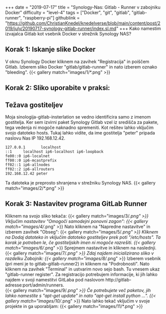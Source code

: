 +++
date = "2019-07-17"
title = "Synology-Nas: Gitlab - Runner v zabojniku Docker"
difficulty = "level-4"
tags = ["Docker", "git", "gitlab", "gitlab-runner", "raspberry-pi"]
githublink = "https://github.com/ChristianKnedel/knedelverse/blob/main/content/post/2019/july/20190717-synology-gitlab-runner/index.sl.md"
+++
Kako namestim izvajalca Gitlab kot vsebnik Docker v strežnik Synology NAS?
## Korak 1: Iskanje slike Docker
V oknu Synology Docker kliknem na zavihek "Registracija" in poiščem Gitlab. Izberem sliko Docker "gitlab/gitlab-runner" in nato izberem oznako "bleeding".
{{< gallery match="images/1/*.png" >}}

## Korak 2: Sliko uporabite v praksi:

##  Težava gostiteljev
Moja sinologija-gitlab-insterlation se vedno identificira samo z imenom gostitelja. Ker sem izvirni paket Synology Gitlab vzel iz središča za pakete, tega vedenja ni mogoče naknadno spremeniti.  Kot rešitev lahko vključim svojo datoteko hosts. Tukaj lahko vidite, da ime gostitelja "peter" pripada naslovu Nas IP 192.168.12.42.
```
127.0.0.1       localhost                                                       
::1     localhost ip6-localhost ip6-loopback                                    
fe00::0 ip6-localnet                                                            
ff00::0 ip6-mcastprefix                                                         
ff02::1 ip6-allnodes                                                            
ff02::2 ip6-allrouters               
192.168.12.42 peter

```
Ta datoteka je preprosto shranjena v strežniku Synology NAS.
{{< gallery match="images/2/*.png" >}}

## Korak 3: Nastavitev programa GitLab Runner
Kliknem na svojo sliko tekača:
{{< gallery match="images/3/*.png" >}}
Vključim nastavitev "Omogoči samodejni ponovni zagon":
{{< gallery match="images/4/*.png" >}}
Nato kliknem na "Napredne nastavitve" in izberem zavihek "Obseg":
{{< gallery match="images/5/*.png" >}}
Kliknem na Dodaj datoteko in vključim datoteko gostiteljev prek poti "/etc/hosts". Ta korak je potreben le, če gostiteljskih imen ni mogoče razrešiti.
{{< gallery match="images/6/*.png" >}}
Sprejmem nastavitve in kliknem na naslednji.
{{< gallery match="images/7/*.png" >}}
Zdaj najdem inicializirano sliko v razdelku Zabojnik:
{{< gallery match="images/8/*.png" >}}
Izberem vsebnik (pri meni je to gitlab-gitlab-runner2) in kliknem na "Podrobnosti". Nato kliknem na zavihek "Terminal" in ustvarim novo sejo bash. Tu vnesem ukaz "gitlab-runner register". Za registracijo potrebujem informacije, ki jih lahko najdem v svoji namestitvi GitLaba pod naslovom http://gitlab-adresse:port/admin/runners.   
{{< gallery match="images/9/*.png" >}}
Če potrebujete več paketov, jih lahko namestite s "apt-get update" in nato "apt-get install python ...".
{{< gallery match="images/10/*.png" >}}
Nato lahko tekač vključim v svoje projekte in ga uporabljam:
{{< gallery match="images/11/*.png" >}}